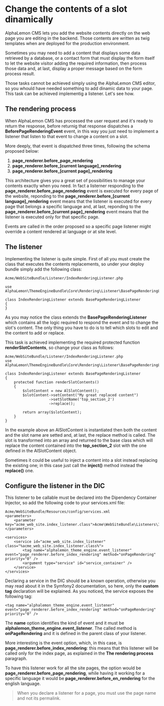 # Change the contents of a slot dinamically

AlphaLemon CMS lets you add the website contents directly on the web page you are editing in the backend. Those contents are written as
twig templates when are deployed for the production environment.

Sometimes you may need to add a content that displays some data retrieved by a database, or a contact form that must display the form itself to let the
website visitor adding the required information, then process those data and, at last, display a proper message based on the form process result. 

Those tasks cannot be achieved simply using the AlphaLemon CMS editor, so you whould have needed something to add dinamic data to your page. This task can
be achieved implementig a listener. Let's see how.

## The rendering process
When AlphaLemon CMS has processed the user request and it's ready to return the response, before returnig that response dispatches a 
**BeforePageRenderingEvent** event, in this way you just need to implement a listener that listen to that event to change a content on a slot.

More deeply, that event is dispatched three times, following the schema proposed below:

1. **page_renderer.before_page_rendering**
2. **page_renderer.before_[current language]_rendering**
3. **page_renderer.before_[current page]_rendering**

This architecture gives you a great set of possibilities to manage your contents exactly when you need. In fact a listerner responding to the 
**page_renderer.before_page_rendering** event is executed for every page of the website, reponding to the 
**page_renderer.before_[current language]_rendering** event means that the listener is executed for every page that belongs a specific language 
and, at last, reponding to the **page_renderer.before_[current page]_rendering** event means that the listener is executed only for that specific page.

Events are called in the order proposed so a specific page listener might override a content rendered at language or at site level.

## The listener
Implementing the listener is quite simple. First of all you must create the class that executes the contents replacements, so under your 
deploy bundle simply add the following class:

    Acme/WebSiteBundle/Listener/IndexRenderingListener.php

    use AlphaLemon\ThemeEngineBundle\Core\Rendering\Listener\BasePageRenderingListener;

    class IndexRenderingListener extends BasePageRenderingListener
    {
    }

As you may notice the class extends the **BasePageRenderingListener** which contains all the logic required to respond the event and to 
change the slot's content. The only thing you have to do is to tell which slots to edit and the content to add or replace.

This task is achieved implementing the required protected function **renderSlotContents**, so change your class as follows:

    Acme/WebSiteBundle/Listener/IndexRenderingListener.php
    use AlphaLemon\ThemeEngineBundle\Core\Rendering\Listener\BasePageRenderingListener;

    class IndexRenderingListener extends BasePageRenderingListener
    {
        protected function renderSlotContents()
        {
            $slotContent = new AlSlotContent();
            $slotContent->setContent("My great replaced content")
                        ->setSlotName('top_section_2')
                        ->replace();

            return array($slotContent);
        }
    }

In the example above an AlSlotContent is instantiated then both the content and the slot name are setted and, at last, the replace method is called.
The slot is transformed into an array and returned to the base class which will replace the content contained into the **top_section_2** slot 
with the one defined in the AlSlotContent object.

Sometimes it could be useful to inject a content into a slot instead replacing the existing one; in this case just call the **inject()** method instead
the **replace()** one.

## Configure the listener in the DIC
This listener to be callable must be declared into the Dipendency Container Injector, so add the following code to your services.xml file:

    Acme/WebSiteBundle/Resources/config/services.xml
    <parameters>
        <parameter key="acme_web_site.index_listener.class">Acme\WebSiteBundle\Listeners\IndexRenderingListener</parameter>
    </parameters>

    <services>
        <service id="acme_web_site.index_listener" class="%acme_web_site.index_listener.class%">
            <tag name="alphalemon_theme_engine.event_listener" event="page_renderer.before_index_rendering" method="onPageRendering" priority="0" />
            <argument type="service" id="service_container" />
        </service>
    </services>

Declaring a service in the DIC should be a known operation, otherwise you may read about it in the Symfony2 documentation, so here, only the 
**custom tag** declaration will be explained. As you noticed, the service exposes the following tag:

    <tag name="alphalemon_theme_engine.event_listener" event="page_renderer.before_index_rendering" method="onPageRendering" priority="0" />

The **name** option identifies the kind of event and it must be **alphalemon_theme_engine.event_listener**. The called method is **onPageRendering**
and it is defined in the parent class of your listener.

More interesting is the event option, which, in this case, is **page_renderer.before_index_rendering**: this means that this listener will be
called only for the index page, as explained in the **The rendering process** paragraph. 

To have this listener work for all the site pages, the option would be **page_renderer.before_page_rendering**, while having it working for a specific 
language it would be **page_renderer.before_en_rendering** for the english language.

> When you declare a listener for a page, you must use the page name and not its permalink.
